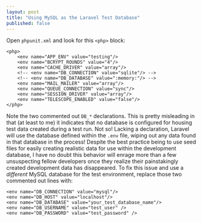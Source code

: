 ```yaml
---
layout: post
title: "Using MySQL as the Laravel Test Database"
published: false
---
```


Open `phpunit.xml` and look for this `<php>` block:

```
<php>
    <env name="APP_ENV" value="testing"/>
    <env name="BCRYPT_ROUNDS" value="4"/>
    <env name="CACHE_DRIVER" value="array"/>
    <!-- <env name="DB_CONNECTION" value="sqlite"/> -->
    <!-- <env name="DB_DATABASE" value=":memory:"/> -->
    <env name="MAIL_MAILER" value="array"/>
    <env name="QUEUE_CONNECTION" value="sync"/>
    <env name="SESSION_DRIVER" value="array"/>
    <env name="TELESCOPE_ENABLED" value="false"/>
</php>
```

Note the two commented out `DB_*` declarations. This is pretty misleading in that (at least to me) it indicates that no database is configured for housing test data created during a test run. Not so! Lacking a declaration, Laravel will use the database defined within the `.env` file, wiping out any data found in that database in the process! Despite the best practice being to use seed files for easily creating realistic data for use within the development database, I have no doubt this behavior will enrage more than a few unsuspecting fellow developers once they realize their painstakingly created development data has disappeared. To fix this issue and use a _different_ MySQL database for the test environment, replace those two commented out lines with:

```
<env name="DB_CONNECTION" value="mysql"/>
<env name="DB_HOST" value="localhost"/>
<env name="DB_DATABASE" value="your_test_database_name"/>
<env name="DB_USERNAME" value="test_user" />
<env name="DB_PASSWORD" value="test_password" />
```
